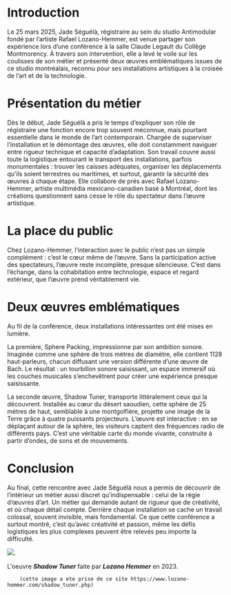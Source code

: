 # Introduction
Le 25 mars 2025, Jade Séguélà, régistraire au sein du studio Antimodular fondé par l’artiste Rafael Lozano-Hemmer, est venue partager son expérience lors d’une conférence à la salle Claude Legault du Collège Montmorency. À travers son intervention, elle a levé le voile sur les coulisses de son métier et présenté deux œuvres emblématiques issues de ce studio montréalais, reconnu pour ses installations artistiques à la croisée de l’art et de la technologie.

# Présentation du métier
Dès le début, Jade Séguélà a pris le temps d’expliquer son rôle de régistraire une fonction encore trop souvent méconnue, mais pourtant essentielle dans le monde de l’art contemporain. Chargée de superviser l’installation et le démontage des œuvres, elle doit constamment naviguer entre rigueur technique et capacité d’adaptation. Son travail couvre aussi toute la logistique entourant le transport des installations, parfois monumentales : trouver les caisses adéquates, organiser les déplacements qu’ils soient terrestres ou maritimes, et surtout, garantir la sécurité des œuvres à chaque étape. Elle collabore de près avec Rafael Lozano-Hemmer, artiste multimédia mexicano-canadien basé à Montréal, dont les créations questionnent sans cesse le rôle du spectateur dans l’œuvre artistique.

# La place du public
Chez Lozano-Hemmer, l’interaction avec le public n’est pas un simple complément : c’est le cœur même de l’œuvre. Sans la participation active des spectateurs, l’œuvre reste incomplète, presque silencieuse. C’est dans l’échange, dans la cohabitation entre technologie, espace et regard extérieur, que l’œuvre prend véritablement vie.

# Deux œuvres emblématiques
Au fil de la conférence, deux installations intéressantes ont été mises en lumière.

La première, Sphere Packing, impressionne par son ambition sonore. Imaginée comme une sphère de trois mètres de diamètre, elle contient 1128 haut-parleurs, chacun diffusant une version différente d’une œuvre de Bach. Le résultat : un tourbillon sonore saisissant, un espace immersif où les couches musicales s’enchevêtrent pour créer une expérience presque saisissante.

La seconde œuvre, Shadow Tuner, transporte littéralement ceux qui la découvrent. Installée au cœur du désert saoudien, cette sphère de 25 mètres de haut, semblable à une montgolfière, projette une image de la Terre grâce à quatre puissants projecteurs. L’œuvre est interactive : en se déplaçant autour de la sphère, les visiteurs captent des fréquences radio de différents pays. C’est une véritable carte du monde vivante, construite à partir d’ondes, de sons et de mouvements.

# Conclusion
Au final, cette rencontre avec Jade Séguélà nous a permis de découvrir de l’intérieur un métier aussi discret qu’indispensable : celui de la régie d’œuvres d’art. Un métier qui demande autant de rigueur que de créativité, et où chaque détail compte. Derrière chaque installation se cache un travail colossal, souvent invisible, mais fondamental. Ce que cette conférence a surtout montré, c’est qu’avec créativité et passion, même les défis logistiques les plus complexes peuvent être relevés peu importe la difficulté.

![](https://www.lozano-hemmer.com/image_sets/shadow_tuner/abu_dhabi_2023/shadow_tuner_abu_dhabi_2023_lg_045.jpg).

L'oeuvre ***Shadow Tuner*** faite par ***Lozano Hemmer*** en 2023.


        (cette image a ete prise de ce site https://www.lozano-hemmer.com/shadow_tuner.php)
